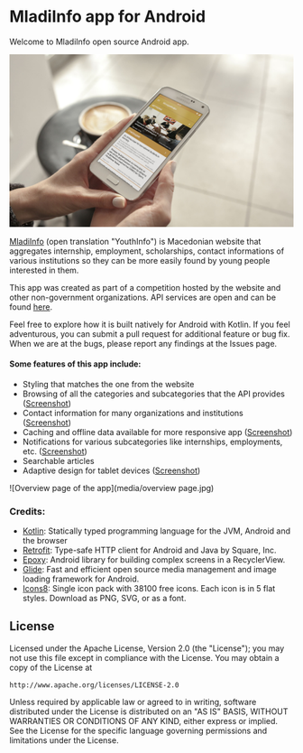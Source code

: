 # MladiInfo app for Android

Welcome to MladiInfo open source Android app.

![MladiInfo for Android](media/phone_in_hand.jpg)

[MladiInfo](http://mladi.ams.mk/) (open translation "YouthInfo") is Macedonian website that aggregates internship, employment, scholarships, contact informations of various institutions so they can be more easily found by young people interested in them.

This app was created as part of a competition hosted by the website and other non-government organizations. API services are open and can be found [here](http://mladi.ams.mk/getdata.aspx).

Feel free to explore how it is built natively for Android with Kotlin. If you feel adventurous, you can submit a pull request for additional feature or bug fix. When we are at the bugs, please report any findings at the Issues page.

#### Some features of this app include:
- Styling that matches the one from the website
- Browsing of all the categories and subcategories that the API provides ([Screenshot](media/navigation_menu.jpg))
- Contact information for many organizations and institutions ([Screenshot](media/institutions.jpg))
- Caching and offline data available for more responsive app ([Screenshot](media/no_internet.png))
- Notifications for various subcategories like internships, employments, etc. ([Screenshot](media/notification.jpg))
- Searchable articles
- Adaptive design for tablet devices ([Screenshot](media/phone_tablet.jpg))

![Overview page of the app](media/overview page.jpg)

### Credits:
- [Kotlin](https://kotlinlang.org/): Statically typed programming language for the JVM, Android and the browser
- [Retrofit](https://github.com/square/retrofit): Type-safe HTTP client for Android and Java by Square, Inc.
- [Epoxy](https://github.com/airbnb/epoxy): Android library for building complex screens in a RecyclerView.
- [Glide](https://github.com/bumptech/glide): Fast and efficient open source media management and image loading framework for Android.
- [Icons8](https://icons8.com/): Single icon pack with 38100 free icons. Each icon is in 5 flat styles. Download as PNG, SVG, or as a font.

## License

Licensed under the Apache License, Version 2.0 (the "License");
you may not use this file except in compliance with the License.
You may obtain a copy of the License at

    http://www.apache.org/licenses/LICENSE-2.0

Unless required by applicable law or agreed to in writing, software
distributed under the License is distributed on an "AS IS" BASIS,
WITHOUT WARRANTIES OR CONDITIONS OF ANY KIND, either express or implied.
See the License for the specific language governing permissions and
limitations under the License.
```
